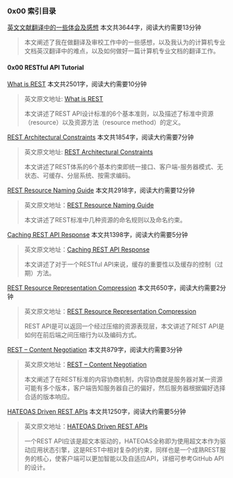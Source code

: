 ### 0x00 索引目录

[英文文献翻译中的一些体会及感想](https://www.shaoqunliu.cn/1326.html) 本文共3644字，阅读大约需要13分钟

> 本文阐述了我在做翻译及审校工作中的一些感想，以及我认为的计算机专业文档英汉翻译中的难点，以及如何做好一篇计算机专业文档的翻译工作。

#### 0x00 RESTful API Tutorial

[What is REST](https://www.shaoqunliu.cn/1305.html) 本文共2501字，阅读大约需要10分钟

> 英文原文地址: [What is REST](https://restfulapi.net/)
>
> 本文讲述了REST API设计标准的6个基本准则，以及描述了标准中资源（resource）以及资源方法（resource method）的定义。

[REST Architectural Constraints](https://www.shaoqunliu.cn/1308.html) 本文共1854字，阅读大约需要7分钟

> 英文原文地址: [REST Architectural Constraints](https://restfulapi.net/rest-architectural-constraints/)
>
> 本文讲述了REST体系的6个基本约束即统一接口、客户端-服务器模式、无状态、可缓存、分层系统、按需求编码。

[REST Resource Naming Guide](https://www.shaoqunliu.cn/1311.html) 本文共2918字，阅读大约需要12分钟

> 英文原文地址：[REST Resource Naming Guide](https://restfulapi.net/resource-naming/)
>
> 本文讲述了REST标准中几种资源的命名规则以及命名约束。

[Caching REST API Response](https://www.shaoqunliu.cn/1324.html) 本文共1398字，阅读大约需要5分钟

> 英文原文地址：[Caching REST API Response](https://restfulapi.net/caching/)
>
> 本文讲述了对于一个RESTful API来说，缓存的重要性以及缓存的控制（过期）方法。

[REST Resource Representation Compression](https://www.shaoqunliu.cn/1328.html) 本文共650字，阅读大约需要2分钟

> 英文原文地址：[REST Resource Representation Compression](https://restfulapi.net/rest-resource-compression/)
>
> REST API是可以返回一个经过压缩的资源表现层，本文讲述了REST API是如何在前后端之间压缩行为以及编码方式。

[REST – Content Negotiation](https://www.shaoqunliu.cn/1330.html) 本文共879字，阅读大约需要3分钟

> 英文原文地址：[REST – Content Negotiation](https://restfulapi.net/content-negotiation/)
>
> 本文阐述了在REST标准的内容协商机制，内容协商就是服务器对某一资源可能有多个版本，客户端告知服务器自己的偏好，然后服务器根据偏好选择合适的版本响应。

[HATEOAS Driven REST APIs](https://www.shaoqunliu.cn/1331.html) 本文共1250字，阅读大约需要5分钟

> 英文原文地址：[HATEOAS Driven REST APIs](https://restfulapi.net/hateoas/)
>
> 一个REST API应该是超文本驱动的，HATEOAS全称即为使用超文本作为驱动应用状态引擎，这是REST中相对复杂的约束，同样也是一个成熟REST服务的核心，使客户端可以更加智能以及自适应API，详细可参考GitHub API的设计。